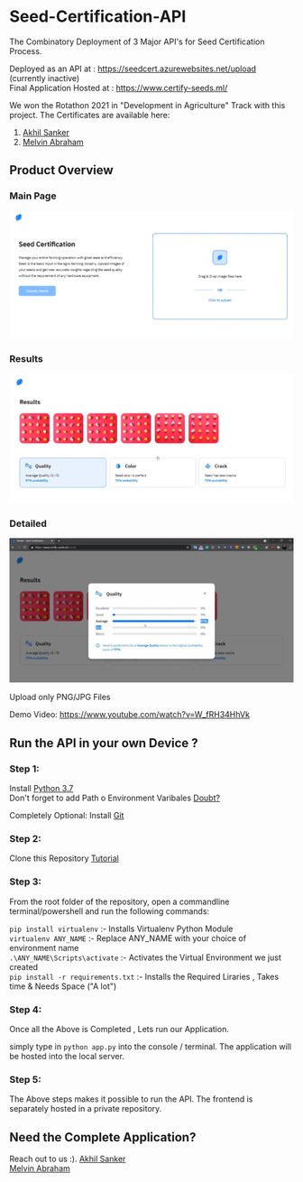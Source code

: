 # Seed-Certification-API
The Combinatory Deployment of 3 Major API's for Seed Certification Process. <br>

Deployed as an API at : https://seedcert.azurewebsites.net/upload (currently inactive) <br>
Final Application Hosted at : https://www.certify-seeds.ml/<br>

We won the Rotathon 2021 in "Development in Agriculture" Track with this project. The Certificates are available here:<br>
1) [Akhil Sanker](https://github.com/reekithak/Seed-Certification-API/blob/main/Others/akhil.png)
2) [Melvin Abraham](https://github.com/reekithak/Seed-Certification-API/blob/main/Others/melvin.png)

## Product Overview
### Main Page
<img src="https://github.com/reekithak/Seed-Certification-API/blob/main/Others/seedcert1.JPG" alt="MainImg"/>

### Results
<img src="https://github.com/reekithak/Seed-Certification-API/blob/main/Others/seedcert2.JPG" alt="MainImg"/>

### Detailed
<img src="https://github.com/reekithak/Seed-Certification-API/blob/main/Others/seedcert3.JPG" alt="MainImg"/>




Upload only PNG/JPG Files


Demo Video: https://www.youtube.com/watch?v=W_fRH34HhVk

## Run the API in your own Device ?

### Step 1:
Install [Python 3.7](https://www.python.org/downloads/release/python-370/)  
Don't forget to add Path o Environment Varibales [Doubt?](https://www.educative.io/edpresso/how-to-add-python-to-path-variable-in-windows)

Completely Optional:
Install [Git](https://git-scm.com/downloads)

### Step 2:
Clone this Repository [Tutorial](https://www.youtube.com/watch?v=O72FWNeO-xY)

### Step 3:
From the root folder of the repository, open a commandline terminal/powershell and run the following commands:<br />


`pip install virtualenv` :- Installs Virtualenv Python Module<br />
`virtualenv ANY_NAME` :- Replace ANY_NAME with your choice of environment name<br />
`.\ANY_NAME\Scripts\activate` :- Activates the Virtual Environment we just created<br />
`pip install -r requirements.txt` :- Installs the Required Liraries , Takes time & Needs Space ("A lot")<br />


### Step 4:
Once all the Above is Completed , Lets run our Application.

simply type in `python app.py` into the console / terminal.
The application will be hosted into the local server.

### Step 5:
The Above steps makes it possible to run the API. The frontend is separately hosted in a private repository.

## Need the Complete Application?
Reach out to us :).
[Akhil Sanker](https://www.linkedin.com/in/akhilsanker/)<br>
[Melvin Abraham](https://www.linkedin.com/in/melvin-l-abraham-729a89195/)
